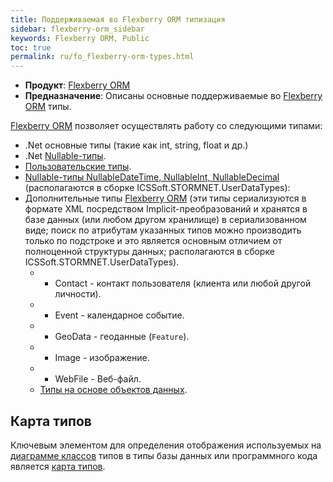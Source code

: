 ```yaml
---
title: Поддерживаемая во Flexberry ORM типизация
sidebar: flexberry-orm_sidebar
keywords: Flexberry ORM, Public
toc: true
permalink: ru/fo_flexberry-orm-types.html
---
```

* **Продукт**: [Flexberry ORM](fo_flexberry-o-r-m.html)
* **Предназначение**: Описаны основные поддерживаемые во [Flexberry ORM](fo_flexberry-o-r-m.html) типы.

[Flexberry ORM](fo_flexberry-o-r-m.htmll) позволяет осуществлять работу со следующими типами:

* .Net основные типы (такие как int, string, float и др.)
* .Net [Nullable-типы](fd_nullable-types.html).
* [Пользовательские типы](fo_convert-type-property-object-data-to-type-storage.html).
* [Nullable-типы NullableDateTime, NullableInt, NullableDecimal](fd_nullable-types.html) (располагаются в сборке ICSSoft.STORMNET.UserDataTypes):
* Дополнительные типы [Flexberry ORM](fo_flexberry-o-r-m.html) (эти типы сериализуются в формате XML посредством Implicit-преобразований и хранятся в базе данных (или любом другом хранилище) в сериализованном виде; поиск по атрибутам указанных типов можно производить только по подстроке и это является основным отличием от полноценной структуры данных; располагаются в сборке ICSSoft.STORMNET.UserDataTypes).
    * * Contact - контакт пользователя (клиента или любой другой личности).
    * * Event - календарное событие.
    * * GeoData - геоданные (`Feature`).
    * * Image - изображение.
    * * WebFile - Веб-файл.
    * [Типы на основе объектов данных](fo_dataobject-as-attribute-type.html).

## Карта типов
Ключевым элементом для определения отображения используемых на [диаграмме классов](fd_class-diagram.html) типов в типы базы данных или программного кода является [карта типов](fd_types-map.html).
